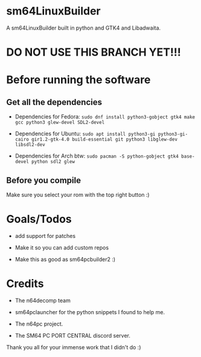 # sm64LinuxBuilder
A sm64LinuxBuilder built in python and GTK4 and Libadwaita.


# DO NOT USE THIS BRANCH YET!!!


# Before running the software

## Get all the dependencies
- Dependencies for Fedora: `sudo dnf install python3-gobject gtk4 make gcc python3 glew-devel SDL2-devel`

- Dependencies for Ubuntu: `sudo apt install python3-gi python3-gi-cairo gir1.2-gtk-4.0 build-essential git python3 libglew-dev libsdl2-dev`

- Dependencies for Arch btw: `sudo pacman -S python-gobject gtk4 base-devel python sdl2 glew`

## Before you compile

 Make sure you select your rom with the top right button :)

# Goals/Todos

- add support for patches

- Make it so you can add custom repos

- Make this as good as sm64pcbuilder2 :)

# Credits

- The n64decomp team

- sm64pclauncher for the python snippets I found to help me.

- The n64pc project.

- The SM64 PC PORT CENTRAL discord server.

Thank you all for your immense work that I didn't do :)
